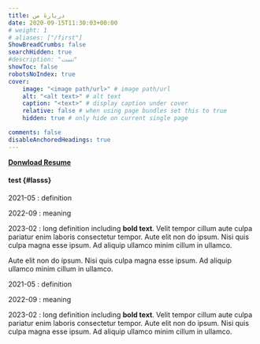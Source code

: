 ```yaml
---
title: دربارهٔ من
date: 2020-09-15T11:30:03+00:00
# weight: 1
# aliases: ["/first"]
ShowBreadCrumbs: false
searchHidden: true
#description: "تست"
showToc: false
robotsNoIndex: true
cover:
    image: "<image path/url>" # image path/url
    alt: "<alt text>" # alt text
    caption: "<text>" # display caption under cover
    relative: false # when using page bundles set this to true
    hidden: true # only hide on current single page

comments: false
disableAnchoredHeadings: true
---
```



[**Donwload Resume**](#)


#### test {#lasss}

2021-05
: definition

2022-09
: meaning

2023-02
: long definition including **bold text**. Velit tempor cillum aute culpa pariatur enim laboris consectetur tempor. Aute elit non do ipsum. Nisi quis culpa magna esse ipsum. Ad aliquip ullamco minim cillum in ullamco.

Aute elit non do ipsum. Nisi quis culpa magna esse ipsum. Ad aliquip ullamco minim cillum in ullamco.

2021-05
: definition

2022-09
: meaning

2023-02
: long definition including **bold text**. Velit tempor cillum aute culpa pariatur enim laboris consectetur tempor. Aute elit non do ipsum. Nisi quis culpa magna esse ipsum. Ad aliquip ullamco minim cillum in ullamco.
